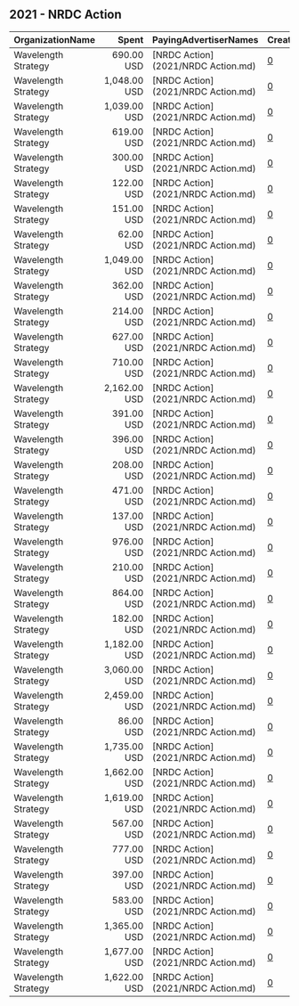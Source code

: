 ## 2021 - NRDC Action 
|OrganizationName|Spent|PayingAdvertiserNames|CreativeUrls|Impressions|Genders|AgeBrackets|CountryCodes|BillingAddresses|CandidateBallotInformation|
|:---|---:|:---|:---|---:|:---|:---|:---|:---|:---|
|Wavelength Strategy|690.00 USD|[NRDC Action](2021/NRDC Action.md)|[0](https://www.snap.com/political-ads/asset/ff9ec69a1d870c6a173a184836ed04790c78bcc2f03381fed241b5e073c06815?mediaType=mp4)|55,832||30+|united states|US|NRDC Action|
|Wavelength Strategy|1,048.00 USD|[NRDC Action](2021/NRDC Action.md)|[0](https://www.snap.com/political-ads/asset/288735bec456d36edb3b69dadca516c2925f0470e66856ebbbc5ccad0a2943d2?mediaType=mp4)|76,668||30+|united states|US|NRDC Action|
|Wavelength Strategy|1,039.00 USD|[NRDC Action](2021/NRDC Action.md)|[0](https://www.snap.com/political-ads/asset/4ecacab4c0521fdc70bb8c9628391cddf75054a2cb14464fc8e0001958479580?mediaType=mp4)|104,522||30+|united states|US|NRDC Action|
|Wavelength Strategy|619.00 USD|[NRDC Action](2021/NRDC Action.md)|[0](https://www.snap.com/political-ads/asset/305715fb6f024d56474d0f5b29f9c99f1757066df1c8c52ca55482bca026f45f?mediaType=mp4)|44,695||30+|united states|US|NRDC Action|
|Wavelength Strategy|300.00 USD|[NRDC Action](2021/NRDC Action.md)|[0](https://www.snap.com/political-ads/asset/49ddbffe4835e7bf8a02be165b0e9e0e3bbe583ff41e3d49a7832d41701450de?mediaType=mp4)|12,804||30+|united states|US|NRDC Action|
|Wavelength Strategy|122.00 USD|[NRDC Action](2021/NRDC Action.md)|[0](https://www.snap.com/political-ads/asset/599eda5a87d405043351c9581cd3227445ab14cdd0d6211f50371d65cac0f222?mediaType=jpg)|6,234||30+|united states|US|NRDC Action|
|Wavelength Strategy|151.00 USD|[NRDC Action](2021/NRDC Action.md)|[0](https://www.snap.com/political-ads/asset/775b4ccfa700b91d4605ab6d74ed9817a805ef6a2015cd7b1874b0f1fd13d381?mediaType=jpg)|6,933||30+|united states|US|NRDC Action|
|Wavelength Strategy|62.00 USD|[NRDC Action](2021/NRDC Action.md)|[0](https://www.snap.com/political-ads/asset/8ffa639a7e8a2008d88833774cb446b6c9c9ffe262b9c81772c38a60cd838133?mediaType=mp4)|3,389||30+|united states|US|NRDC Action|
|Wavelength Strategy|1,049.00 USD|[NRDC Action](2021/NRDC Action.md)|[0](https://www.snap.com/political-ads/asset/9e2d70610d3998a121e843067c0fdd9a20069a7f743685ef441c956a14acab01?mediaType=mp4)|90,157||30+|united states|US|NRDC Action|
|Wavelength Strategy|362.00 USD|[NRDC Action](2021/NRDC Action.md)|[0](https://www.snap.com/political-ads/asset/cfec1ee9100b90581c53fed79fb450c4601b97efcbef247a56e0d70813bda41a?mediaType=jpg)|26,907||30+|united states|US|NRDC Action|
|Wavelength Strategy|214.00 USD|[NRDC Action](2021/NRDC Action.md)|[0](https://www.snap.com/political-ads/asset/e4673a692f49469be480bbcf621b74214d73d3a3dbd7db2669e0cd60930c3410?mediaType=mp4)|10,405||30+|united states|US|NRDC Action|
|Wavelength Strategy|627.00 USD|[NRDC Action](2021/NRDC Action.md)|[0](https://www.snap.com/political-ads/asset/2f41152be4f6d05306e2e89d80dcce859a82c5c4e15d603f8a745fc1c8c1b524?mediaType=mp4)|41,894||30+|united states|US|NRDC Action|
|Wavelength Strategy|710.00 USD|[NRDC Action](2021/NRDC Action.md)|[0](https://www.snap.com/political-ads/asset/40a6b6713b90b2e97620f6875b870907a10f1adb64b729d20ce0e586a5244fb4?mediaType=mp4)|54,452||30+|united states|US|NRDC Action|
|Wavelength Strategy|2,162.00 USD|[NRDC Action](2021/NRDC Action.md)|[0](https://www.snap.com/political-ads/asset/608f99e754bb1dee388ff59b2ad23204e1805ddece89924aa89fafb7abd64c76?mediaType=mp4)|207,300||30+|united states|US||
|Wavelength Strategy|391.00 USD|[NRDC Action](2021/NRDC Action.md)|[0](https://www.snap.com/political-ads/asset/c92c657b0d2014e285053cde62b1faf95e8fd5f288d7ffaee5735644ae9b40ff?mediaType=jpg)|31,291||30+|united states|US|NRDC Action|
|Wavelength Strategy|396.00 USD|[NRDC Action](2021/NRDC Action.md)|[0](https://www.snap.com/political-ads/asset/ca4864da33fd004c4f9d7b8b24c3e9218e24fd424231b398f7d73b05e04d01fe?mediaType=jpg)|44,975||30+|united states|US|NRDC Action|
|Wavelength Strategy|208.00 USD|[NRDC Action](2021/NRDC Action.md)|[0](https://www.snap.com/political-ads/asset/056a627b6f6cec9b79dae6c7f96165075ca96ad56eed7875b3ba4df63c2acc0f?mediaType=jpg)|15,799||30+|united states|US|NRDC Action|
|Wavelength Strategy|471.00 USD|[NRDC Action](2021/NRDC Action.md)|[0](https://www.snap.com/political-ads/asset/8b3ad4904d680115db14fefd7f4e207c6021e86970c7b945f2b8f503728ac374?mediaType=jpg)|36,889||30+|united states|US|NRDC Action|
|Wavelength Strategy|137.00 USD|[NRDC Action](2021/NRDC Action.md)|[0](https://www.snap.com/political-ads/asset/4390afa46a4fe3b7f2db2c308444423f5c71e2fc65984808fdb331629413767b?mediaType=jpg)|11,783||30+|united states|US|NRDC Action|
|Wavelength Strategy|976.00 USD|[NRDC Action](2021/NRDC Action.md)|[0](https://www.snap.com/political-ads/asset/786dab63481a61c1bf2970e0d251242862e40f0b72eb2ab11498166c4d14f614?mediaType=mp4)|64,869||30+|united states|US|NRDC Action|
|Wavelength Strategy|210.00 USD|[NRDC Action](2021/NRDC Action.md)|[0](https://www.snap.com/political-ads/asset/12bb55a7381fa76cd98169926c19812f271ec376a99d07e4f2acaa9e930c2742?mediaType=mp4)|20,044||30+|united states|US|NRDC Action|
|Wavelength Strategy|864.00 USD|[NRDC Action](2021/NRDC Action.md)|[0](https://www.snap.com/political-ads/asset/4409f5303cdcb36581d5e975dbfd06d63bf30cc3b105317b65ebf3bdd4bf8e1c?mediaType=jpg)|74,134||30+|united states|US|NRDC Action|
|Wavelength Strategy|182.00 USD|[NRDC Action](2021/NRDC Action.md)|[0](https://www.snap.com/political-ads/asset/26583d424e430a062ed04e96e40fed5798bb6f2d765296d421a396ed50296839?mediaType=jpg)|16,412||30+|united states|US|NRDC Action|
|Wavelength Strategy|1,182.00 USD|[NRDC Action](2021/NRDC Action.md)|[0](https://www.snap.com/political-ads/asset/e2ffdad3682bc6572c4827cd806a68323654dff27134e9092f4e61f6b1532268?mediaType=mp4)|128,888||30+|united states|US|NRDC Action|
|Wavelength Strategy|3,060.00 USD|[NRDC Action](2021/NRDC Action.md)|[0](https://www.snap.com/political-ads/asset/e1a8c174cda7e52a044a77345fd803d454fc4160dfe6937186ffd248a20c0569?mediaType=mp4)|248,547||30+|united states|US|NRDC Action|
|Wavelength Strategy|2,459.00 USD|[NRDC Action](2021/NRDC Action.md)|[0](https://www.snap.com/political-ads/asset/7e58e35bf9fc01dd8c34a7951436d77165274b0a0e39bab24920e1298fcd1d3b?mediaType=mp4)|214,030||30+|united states|US||
|Wavelength Strategy|86.00 USD|[NRDC Action](2021/NRDC Action.md)|[0](https://www.snap.com/political-ads/asset/79ff4e40f877c435e2a74b1a80ed9c3785cc894c0e1a113abda9c1c5673531a2?mediaType=mp4)|4,593||30+|united states|US|NRDC Action|
|Wavelength Strategy|1,735.00 USD|[NRDC Action](2021/NRDC Action.md)|[0](https://www.snap.com/political-ads/asset/f3661c88ce0c15affbea62d006266d010df6c486e42ba1e72d98a5a10d2ec5ed?mediaType=jpg)|132,995||30+|united states|US||
|Wavelength Strategy|1,662.00 USD|[NRDC Action](2021/NRDC Action.md)|[0](https://www.snap.com/political-ads/asset/eb305697213431e903a5eb0fd6ca028b745141d90cceafd5ed933c9c8c0daca8?mediaType=mp4)|122,287||30+|united states|US|NRDC Action|
|Wavelength Strategy|1,619.00 USD|[NRDC Action](2021/NRDC Action.md)|[0](https://www.snap.com/political-ads/asset/92f42e8e8b9ae93c5a7712052642c062ac9514ce37be38c0b13e43894e266c57?mediaType=jpg)|150,988||30+|united states|US|NRDC Action|
|Wavelength Strategy|567.00 USD|[NRDC Action](2021/NRDC Action.md)|[0](https://www.snap.com/political-ads/asset/602073380be406c7ebfe5de7dcc24015827bff9417ec0d452bbaa14e6dc724f3?mediaType=mp4)|43,580||30+|united states|US|NRDC Action|
|Wavelength Strategy|777.00 USD|[NRDC Action](2021/NRDC Action.md)|[0](https://www.snap.com/political-ads/asset/133b3a3ea2ebad85b85cd07c2e7b0651a81d303cc1eaa69366522a65cd83878d?mediaType=mp4)|51,902||30+|united states|US|NRDC Action|
|Wavelength Strategy|397.00 USD|[NRDC Action](2021/NRDC Action.md)|[0](https://www.snap.com/political-ads/asset/00b5feeb3c16312f61ea9c4c46bff8e3aaa7e4750a7b918ecd3569a0abfd2778?mediaType=mp4)|32,587||30+|united states|US|NRDC Action|
|Wavelength Strategy|583.00 USD|[NRDC Action](2021/NRDC Action.md)|[0](https://www.snap.com/political-ads/asset/ee56627bb7876a22cfb4092d8b043ebc2e73368ba72b5899c9edd8d19e2762bf?mediaType=jpg)|46,562||30+|united states|US|NRDC Action|
|Wavelength Strategy|1,365.00 USD|[NRDC Action](2021/NRDC Action.md)|[0](https://www.snap.com/political-ads/asset/f6f7e5fe0f733436de2fe47b15fae31db3177558ba558ef57ebc6f3e8d8d3971?mediaType=mp4)|136,200||30+|united states|US|NRDC Action|
|Wavelength Strategy|1,677.00 USD|[NRDC Action](2021/NRDC Action.md)|[0](https://www.snap.com/political-ads/asset/0501bb4bb6cbfcdc9460dfda28da68d39f02e5251e8ac1a6112814e8af8e1f78?mediaType=mp4)|186,280||30+|united states|US|NRDC Action|
|Wavelength Strategy|1,622.00 USD|[NRDC Action](2021/NRDC Action.md)|[0](https://www.snap.com/political-ads/asset/f255a4e4a9a59ea4de13f97d1c8cd8624416b7bac84d129893b8cfbd956b0543?mediaType=mp4)|108,290||30+|united states|US|NRDC Action|
